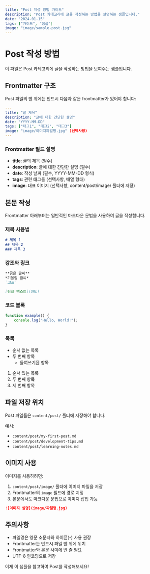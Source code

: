 ```yaml
---
title: "Post 작성 방법 가이드"
description: "Post 카테고리에 글을 작성하는 방법을 설명하는 샘플입니다."
date: "2024-01-15"
tags: ["가이드", "샘플"]
image: "image/sample-post.jpg"
---
```


# Post 작성 방법

이 파일은 Post 카테고리에 글을 작성하는 방법을 보여주는 샘플입니다.

## Frontmatter 구조

Post 파일의 맨 위에는 반드시 다음과 같은 frontmatter가 있어야 합니다:

```yaml
---
title: "글 제목"
description: "글에 대한 간단한 설명"
date: "YYYY-MM-DD"
tags: ["태그1", "태그2", "태그3"]
image: "image/이미지파일명.jpg" (선택사항)
---
```

### Frontmatter 필드 설명

- **title**: 글의 제목 (필수)
- **description**: 글에 대한 간단한 설명 (필수)
- **date**: 작성 날짜 (필수, YYYY-MM-DD 형식)
- **tags**: 관련 태그들 (선택사항, 배열 형태)
- **image**: 대표 이미지 (선택사항, content/post/image/ 폴더에 저장)

## 본문 작성

Frontmatter 아래부터는 일반적인 마크다운 문법을 사용하여 글을 작성합니다.

### 제목 사용법

```markdown
# 제목 1
## 제목 2
### 제목 3
```

### 강조와 링크

```markdown
**굵은 글씨**
*기울임 글씨*
`코드`

[링크 텍스트](URL)
```

### 코드 블록

```javascript
function example() {
    console.log("Hello, World!");
}
```

### 목록

- 순서 없는 목록
- 두 번째 항목
  - 들여쓰기된 항목

1. 순서 있는 목록
2. 두 번째 항목
3. 세 번째 항목

## 파일 저장 위치

Post 파일들은 `content/post/` 폴더에 저장해야 합니다.

예시:
- `content/post/my-first-post.md`
- `content/post/development-tips.md`
- `content/post/learning-notes.md`

## 이미지 사용

이미지를 사용하려면:

1. `content/post/image/` 폴더에 이미지 파일을 저장
2. Frontmatter의 `image` 필드에 경로 지정
3. 본문에서도 마크다운 문법으로 이미지 삽입 가능

```markdown
![이미지 설명](image/파일명.jpg)
```

## 주의사항

- 파일명은 영문 소문자와 하이픈(-) 사용 권장
- Frontmatter는 반드시 파일 맨 위에 위치
- Frontmatter와 본문 사이에 빈 줄 필요
- UTF-8 인코딩으로 저장

이제 이 샘플을 참고하여 Post를 작성해보세요!

